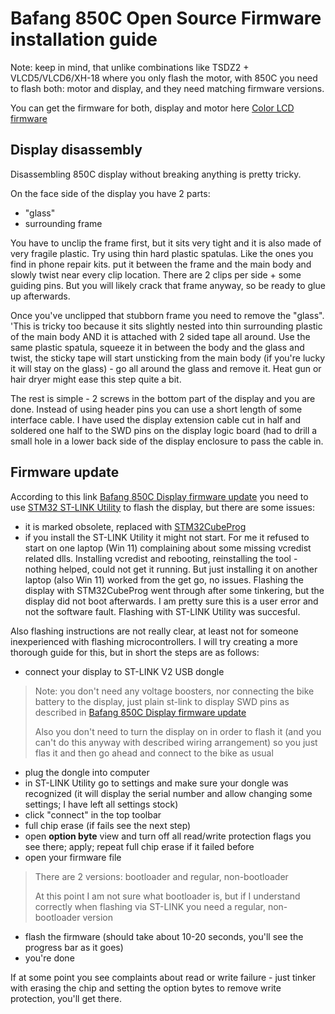# Bafang 850C Open Source Firmware installation guide

Note: keep in mind, that unlike combinations like TSDZ2 + VLCD5/VLCD6/XH-18 where you only flash the motor, with 850C you need to flash both: motor and display, and they need matching firmware versions.

You can get the firmware for both, display and motor here [Color LCD firmware](https://github.com/OpenSourceEBike/Color_LCD/releases)

## Display disassembly

Disassembling 850C display without breaking anything is pretty tricky. 

On the face side of the display you have 2 parts:
- "glass"
- surrounding frame 

You have to unclip the frame first, but it sits very tight and it is also made of very fragile plastic. Try using thin hard plastic spatulas. Like the ones you find in phone repair kits. put it between the frame and the main body and slowly twist near every clip location. There are 2 clips per side + some guiding pins. But you will likely crack that frame anyway, so be ready to glue up afterwards.

Once you've unclipped that stubborn frame you need to remove the "glass". 
'This is tricky too because it sits slightly nested into thin surrounding plastic of the main body AND it is attached with 2 sided tape all around. 
Use the same plastic spatula, squeeze it in between the body and the glass and twist, the sticky tape will start unsticking from the main body (if you're lucky it will stay on the glass) - go all around the glass and remove it. Heat gun or hair dryer might ease this step quite a bit.

The rest is simple - 2 screws in the bottom part of the display and you are done.
Instead of using header pins you can use a short length of some interface cable. I have used the display extension cable cut in half and soldered one half to the SWD pins on the display logic board (had to drill a small hole in a lower back side of the display enclosure to pass the cable in.

## Firmware update
According to this link [Bafang 850C Display firmware update](https://github.com/OpenSourceEBike/TSDZ2_wiki/wiki/Flash-the-firmware-on-850C-using-SWD) you need to use [STM32 ST-LINK Utility](https://www.st.com/en/development-tools/stsw-link004.html) to flash the display, but there are some issues:
- it is marked obsolete, replaced with [STM32CubeProg](https://www.st.com/en/development-tools/stm32cubeprog.html)
- if you install the ST-LINK Utility it might not start. 
For me it refused to start on one laptop (Win 11) complaining about some missing vcredist related dlls. 
Installing vcredist and rebooting, reinstalling the tool - nothing helped, could not get it running. 
But just installing it on another laptop (also Win 11) worked from the get go, no issues.
Flashing the display with STM32CubeProg went through after some tinkering, but the display did not boot afterwards. I am pretty sure this is a user error and not the software fault.
Flashing with ST-LINK Utility was succesful.

Also flashing instructions are not really clear, at least not for someone inexperienced with flashing microcontrollers. 
I will try creating a more thorough guide for this, but in short the steps are as follows:
- connect your display to ST-LINK V2 USB dongle
> Note: you don't need any voltage boosters, nor connecting the bike battery to the display, just plain st-link to display SWD pins as described in [Bafang 850C Display firmware update](https://github.com/OpenSourceEBike/TSDZ2_wiki/wiki/Flash-the-firmware-on-850C-using-SWD)
>
> Also you don't need to turn the display on in order to flash it (and you can't do this anyway with described wiring arrangement) so you just flas it and then go ahead and connect to the bike as usual
- plug the dongle into computer
- in ST-LINK Utility go to settings and make sure your dongle was recognized (it will display the serial number and allow changing some settings; I have left all settings stock)
- click "connect" in the top toolbar
- full chip erase (if fails see the next step)
- open **option byte** view and turn off all read/write protection flags you see there; apply; repeat full chip erase if it failed before
- open your firmware file 
> There are 2 versions: bootloader and regular, non-bootloader
> 
> At this point I am not sure what bootloader is, but if I understand correctly when flashing via ST-LINK you need a regular, non-bootloader version
- flash the firmware (should take about 10-20 seconds, you'll see the progress bar as it goes)
- you're done

If at some point you see complaints about read or write failure - just tinker with erasing the chip and setting the option bytes to remove write protection, you'll get there.
